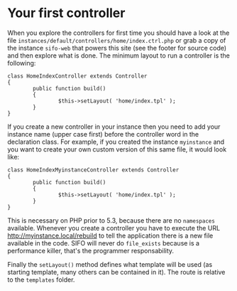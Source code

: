 Your first controller
=====================
When you explore the controllers for first time you should have a look at the file `instances/default/controllers/home/index.ctrl.php` or grab a copy of the instance `sifo-web` that powers this site (see the footer for source code) and then explore what is done. The minimum layout to run a controller is the following:

	class HomeIndexController extends Controller
	{
	        public function build()
	        {
	                $this->setLayout( 'home/index.tpl' );
	        }
	}
	
If you create a new controller in your instance then you need to add your instance name (upper case first) before the controller word in the declaration class. For example, if you created the instance `myinstance` and you want to create your own custom version of this same file, it would look like:

	class HomeIndexMyinstanceController extends Controller
	{
	        public function build()
	        {
	                $this->setLayout( 'home/index.tpl' );
	        }
	}

This is necessary on PHP prior to 5.3, because there are no `namespaces` available. Whenever you create a controller you have to execute the URL http://myinstance.local/rebuild to tell the application there is a new file available in the code. SIFO will never do `file_exists` because is a performance killer, that's the programmer responsability.

Finally the `setLayout()` method defines what template will be used (as starting template, many others can be contained in it). The route is relative to the `templates` folder.